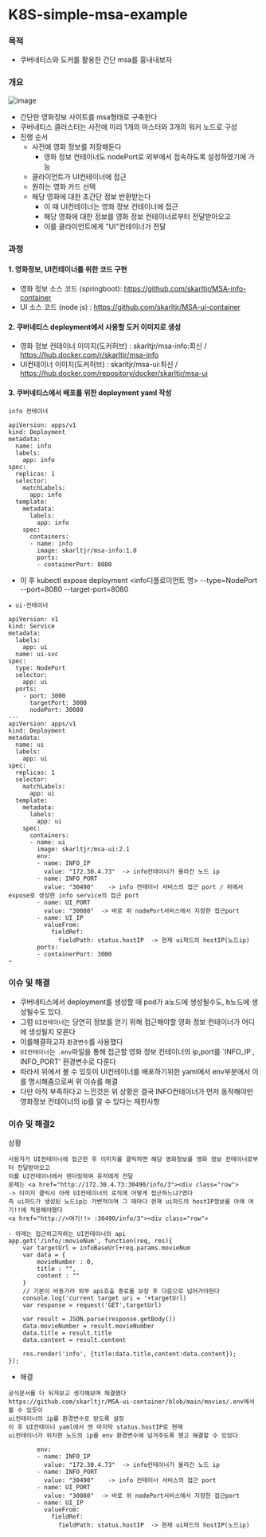 # K8S-simple-msa-example

### 목적
- 쿠버네티스와 도커를 활용한 간단 msa를 흉내내보자

### 개요
![image](https://user-images.githubusercontent.com/62214428/149953735-ad629f3c-d7a6-4f1a-97c9-f1540383ec5f.png)
- 간단한 영화정보 사이트를 msa형태로 구축한다
- 쿠버네티스 클러스터는 사전에 미리 1개의 마스터와 3개의 워커 노드로 구성
- 진행 순서
  - 사전에 영화 정보를 저장해둔다
    - 영화 정보 컨테이너도 nodePort로 외부에서 접속하도록 설정하였기에 가능
  - 클라이언트가 UI컨테이너에 접근
  - 원하는 영화 카드 선택
  - 해당 영화에 대한 초간단 정보 반환받는다
    - 이 때 UI컨테이너는 영화 정보 컨테이너에 접근
    - 해당 영화에 대한 정보를 영화 정보 컨테이너로부터 전달받아오고
    - 이를 클라이언트에게 "UI"컨테이너가 전달


### 과정
#### 1. 영화정보, UI컨테이너를 위한 코드 구현
  - 영화 정보 소스 코드 (springboot): https://github.com/skarltjr/MSA-info-container
  - UI 소스 코드 (node js) : https://github.com/skarltjr/MSA-ui-container
#### 2. 쿠버네티스 deployment에서 사용할 도커 이미지로 생성
  - 영화 정보 컨테이너 이미지(도커허브) : skarltjr/msa-info:최신  / https://hub.docker.com/r/skarltjr/msa-info
  - UI컨테이너 이미지(도커허브) : skarltjr/msa-ui:최신 / https://hub.docker.com/repository/docker/skarltjr/msa-ui
#### 3. 쿠버네티스에서 배포를 위한 deployment yaml 작성
```
info 컨테이너 

apiVersion: apps/v1
kind: Deployment
metadata:
  name: info
  labels:
    app: info
spec:
  replicas: 1
  selector:
    matchLabels:
      app: info
  template:
    metadata:
      labels:
        app: info
    spec:
      containers:
      - name: info
        image: skarltjr/msa-info:1.0
        ports:
        - containerPort: 8080
```
- 이 후 kubectl expose deployment <info디플로이먼트 명> --type=NodePort --port=8080 --target-port=8080
```
★ ui-컨테이너

apiVersion: v1
kind: Service
metadata:
  labels:
    app: ui
  name: ui-svc
spec:
  type: NodePort
  selector:
    app: ui
  ports:
    - port: 3000
      targetPort: 3000
      nodePort: 30080
---
apiVersion: apps/v1
kind: Deployment
metadata:
  name: ui
  labels:
    app: ui
spec:
  replicas: 1
  selector:
    matchLabels:
      app: ui
  template:
    metadata:
      labels:
        app: ui
    spec:
      containers:
      - name: ui
        image: skarltjr/msa-ui:2.1
        env:
        - name: INFO_IP
          value: "172.30.4.73"  -> info컨테이너가 올라간 노드 ip
        - name: INFO_PORT
          value: "30490"    -> info 컨테이너 서비스의 접근 port / 위에서 expose로 생성한 info service의 접근 port
        - name: UI_PORT
          value: "30080"  -> 바로 위 nodePort서비스에서 지정한 접근port
        - name: UI_IP
          valueFrom:
            fieldRef:
              fieldPath: status.hostIP  -> 현재 ui파드의 hostIP(노드ip)
        ports:
        - containerPort: 3000
~                                        
```
### 이슈 및 해결
- 쿠버네티스에서 deployment를 생성할 때 pod가 a노드에 생성될수도, b노드에 생성될수도 있다.
- 그럼 `UI컨테이너`는 당연히 정보를 얻기 위해 접근해야할 영화 정보 컨테이너가 어디에 생성될지 모른다
- 이를해결하고자 `환경변수`를 사용했다
- `UI컨테이너`는 `.env`파일을 통해 접근할 영화 정보 컨테이너의 ip,port를 `INFO_IP , INFO_PORT' 환경변수로 다룬다
- 따라서 위에서 볼 수 있듯이 UI컨테이너를 배포하기위한 yaml에서 env부분에서 이를 명시해줌으로써 위 이슈를 해결
- 다만 아직 부족하다고 느낀것은 위 상황은 결국 INFO컨테이너가 먼저 동작해야만 영화정보 컨테이너의 ip를 알 수 있다는 제한사항


### 이슈 및 해결2
상황
```
사용자가 UI컨테이너에 접근한 후 이미지를 클릭하면 해당 영화정보를 영화 정보 컨테이너로부터 전달받아오고
이를 UI컨테이너에서 렌더링하여 유저에게 전달
문제는 <a href="http://172.30.4.73:30490/info/3"><div class="row">
-> 이미지 클릭시 아래 UI컨테이너의 로직에 어떻게 접근하느냐?였다
즉 ui파드가 생성된 노드ip는 가변적이며 그 때마다 현재 ui파드의 hostIP정보를 아래 여기!!에 적용해야했다
<a href="http://<여기!!> :30490/info/3"><div class="row">

- 아래는 접근하고자하는 UI컨테이너의 api
app.get('/info/:movieNum', function(req, res){
    var targetUrl = infoBaseUrl+req.params.movieNum
    var data = {
        movieNumber : 0,
        title : "",
        content : ""
    }
    // 기본이 비동기라 외부 api호출 종료를 보장 후 다음으로 넘어가야한다
    console.log('current target uri = '+targetUrl)
    var response = request('GET',targetUrl)

    var result = JSON.parse(response.getBody())
    data.movieNumber = result.movieNumber
    data.title = result.title
    data.content = result.content

    res.render('info', {title:data.title,content:data.content});
});
```
- 해결
```
공식문서를 다 뒤져보고 생각해보며 해결했다
https://github.com/skarltjr/MSA-ui-container/blob/main/movies/.env에서 볼 수 있듯이
ui컨테이너의 ip를 환경변수로 받도록 설정
이 후 UI컨테이너 yaml에서 맨 마지막 status.hostIP로 현재 
ui컨테이너가 위치한 노드의 ip를 env 환경변수에 넘겨주도록 했고 해결할 수 있었다

        env:
        - name: INFO_IP
          value: "172.30.4.73"  -> info컨테이너가 올라간 노드 ip
        - name: INFO_PORT
          value: "30490"    -> info 컨테이너 서비스의 접근 port
        - name: UI_PORT
          value: "30080"  -> 바로 위 nodePort서비스에서 지정한 접근port
        - name: UI_IP
          valueFrom:
            fieldRef:
              fieldPath: status.hostIP  -> 현재 ui파드의 hostIP(노드ip)
```







